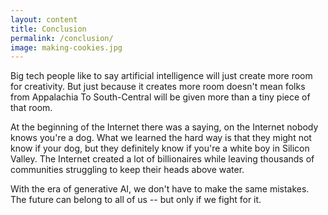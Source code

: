 ```yaml
---
layout: content
title: Conclusion
permalink: /conclusion/
image: making-cookies.jpg
---
```


Big tech people like to say artificial intelligence will just create more room for creativity. But just because it creates more room doesn't mean folks from Appalachia To South-Central will be given more than a tiny piece of that room.

At the beginning of the Internet there was a saying, on the Internet nobody knows you're a dog. What we learned the hard way is that they might not know if your dog, but they definitely know if you're a white boy in Silicon Valley. The Internet created a lot of billionaires while leaving thousands of communities struggling to keep their heads above water.

With the era of generative AI, we don't have to make the same mistakes. The future can belong to all of us -- but only if we fight for it.
